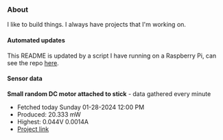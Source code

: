 ### About
I like to build things. I always have projects that I'm working on.

#### Automated updates
This README is updated by a script I have running on a Raspberry Pi, can see the repo [here](https://github.com/jdc-cunningham/raspi-git-repo-updater).

#### Sensor data


**Small random DC motor attached to stick** - data gathered every minute
- Fetched today Sunday 01-28-2024 12:00 PM
- Produced: 20.333 mW
- Highest: 0.044V 0.0014A
- [Project link](https://github.com/jdc-cunningham/turbine-raspi)